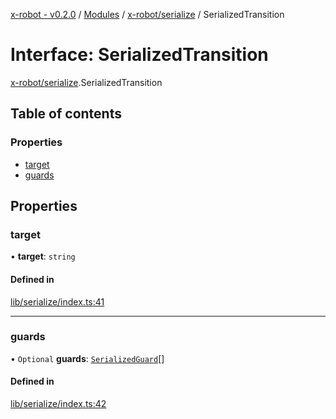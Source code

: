 [x-robot - v0.2.0](../README.md) / [Modules](../modules.md) / [x-robot/serialize](../modules/x_robot_serialize.md) / SerializedTransition

# Interface: SerializedTransition

[x-robot/serialize](../modules/x_robot_serialize.md).SerializedTransition

## Table of contents

### Properties

- [target](x_robot_serialize.SerializedTransition.md#target)
- [guards](x_robot_serialize.SerializedTransition.md#guards)

## Properties

### target

• **target**: `string`

#### Defined in

[lib/serialize/index.ts:41](https://github.com/Masquerade-Circus/x-robot/blob/0346b56/lib/serialize/index.ts#L41)

___

### guards

• `Optional` **guards**: [`SerializedGuard`](x_robot_serialize.SerializedGuard.md)[]

#### Defined in

[lib/serialize/index.ts:42](https://github.com/Masquerade-Circus/x-robot/blob/0346b56/lib/serialize/index.ts#L42)
